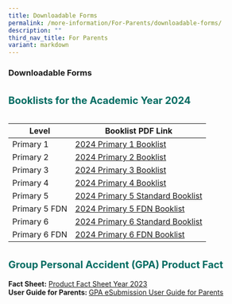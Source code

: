 ```yaml
---
title: Downloadable Forms
permalink: /more-information/For-Parents/downloadable-forms/
description: ""
third_nav_title: For Parents
variant: markdown
---
```

### **Downloadable Forms**

<b style="color:#016C62; font-size:20px; line-height: 3;">Booklists for the Academic Year 2024</b><br>

| Level | Booklist PDF Link | 
| -------- | -------- | 
| Primary 1     | [2024 Primary 1 Booklist](/files/2024_P1_BOOKLIST.pdf)     | 
| Primary 2 | [2024 Primary 2 Booklist](/files/2024_P2_BOOKLIST.pdf) |
| Primary 3 | [2024 Primary 3 Booklist](/files/2024_P3_BOOKLIST.pdf) |
| Primary 4 | [2024 Primary 4 Booklist](/files/2024_P4_BOOKLIST.pdf)|
| Primary 5 | [2024 Primary 5 Standard Booklist](/files/2024_P5_STANDARD_BOOKLIST.pdf) |
| Primary 5 FDN | [2024 Primary 5 FDN Booklist](/files/2024_P5_FOUNDATION_BOOKLIST.pdf) |
| Primary 6 | [2024 Primary 6 Standard Booklist](/files/2024_P6_STANDARD_BOOKLIST.pdf) |
| Primary 6 FDN | [2024 Primary 6 FDN Booklist](/files/2024_P6_FOUNDATION_BOOKLIST.pdf) | 

<b style="color:#016C62; font-size:20px; line-height: 3;">Group Personal Accident (GPA) Product Fact</b><br>
**Fact Sheet:** [Product Fact Sheet Year 2023](/files/Product%20Fact%20Sheet%20Year%202023.pdf) <br>
<b>User Guide for Parents: </b>[GPA eSubmission User Guide for Parents](/files/GPA%20eSubmission%20User%20Guide%20for%20Parents.pdf)